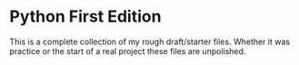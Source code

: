 # Python First Edition
This is a complete collection of my rough draft/starter files.
Whether it was practice or the start of a real project these files are unpolished.
